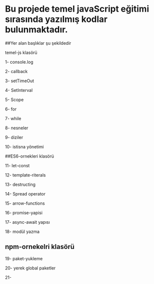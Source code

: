 # Bu projede temel javaScript eğitimi sırasında yazılmış kodlar bulunmaktadır.

##Yer alan başlıklar şu şekildedir

temel-js klasörü

1- console.log

2- callback

3- setTimeOut

4- SetInterval

5- Scope

6- for

7- while

8- nesneler

9- diziler

10- istisna yönetimi

##ES6-ornekleri klasörü

11- let-const

12- template-riterals

13- destructing

14- Spread operator

15- arrow-functions

16- promise-yapisi

17- async-await yapısı

18- modül yazma

## npm-ornekelri klasörü

19- paket-yukleme

20- yerek global paketler

21- 